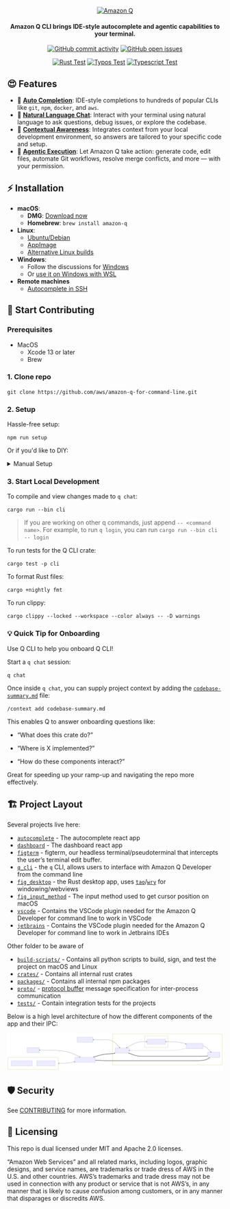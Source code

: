 
<p align="center">
  <a href="https://docs.aws.amazon.com/amazonq/latest/qdeveloper-ug/command-line-installing.html">
    <picture>
      <img src="./.github/media/amazon-q-logo.avif" alt="Amazon Q"
        width="200px"
      >
    </picture>
  </a>
</p>

<h4 align="center">
  Amazon Q CLI brings IDE-style autocomplete and agentic capabilities to your terminal.
</h4>


<div align="center">
  <a href="https://github.com/aws/amazon-q-developer-cli/graphs/commit-activity"><img alt="GitHub commit activity" src="https://img.shields.io/github/commit-activity/m/aws/amazon-q-developer-cli"/></a>
  <a href="https://github.com/aws/amazon-q-developer-cli/issues"><img alt="GitHub open issues" src="https://img.shields.io/github/issues/aws/amazon-q-developer-cli"/></a>
</div>


<div align="center">

[![Rust Test](https://github.com/aws/amazon-q-developer-cli/actions/workflows/rust.yml/badge.svg)](https://github.com/aws/amazon-q-developer-cli/actions/workflows/rust.yml)
[![Typos Test](https://github.com/aws/amazon-q-developer-cli/actions/workflows/typos.yml/badge.svg)](https://github.com/aws/amazon-q-developer-cli/actions/workflows/typos.yml)
[![Typescript Test](https://github.com/aws/amazon-q-developer-cli/actions/workflows/typescript.yml/badge.svg)](https://github.com/aws/amazon-q-developer-cli/actions/workflows/typescript.yml)
</div>

## 😍 Features
-   🔮 [**Auto Completion**](https://docs.aws.amazon.com/amazonq/latest/qdeveloper-ug/command-line-autocomplete.html): IDE-style completions to hundreds of popular CLIs like `git`, `npm`, `docker`, and `aws`.
-   💬 [**Natural Language Chat**](https://docs.aws.amazon.com/amazonq/latest/qdeveloper-ug/command-line-chat.html): Interact with your terminal using natural language to ask questions, debug issues, or explore the codebase.
-   🧠 [**Contextual Awareness**](https://docs.aws.amazon.com/amazonq/latest/qdeveloper-ug/command-line-chat.html#command-line-chat-context-integration): Integrates context from your local development environment, so answers are tailored to your specific code and setup.
-   🤖 [**Agentic Execution**](https://docs.aws.amazon.com/amazonq/latest/qdeveloper-ug/command-line-autocomplete.html): Let Amazon Q take action: generate code, edit files, automate Git workflows, resolve merge conflicts, and more — with your permission.

## ⚡️ Installation

- **macOS**:
  - **DMG**: [Download now](https://desktop-release.q.us-east-1.amazonaws.com/latest/Amazon%20Q.dmg)
  - **Homebrew**: `brew install amazon-q`
- **Linux**:
  - [Ubuntu/Debian](https://docs.aws.amazon.com/amazonq/latest/qdeveloper-ug/command-line-installing.html#command-line-installing-ubuntu)
  - [AppImage](https://docs.aws.amazon.com/amazonq/latest/qdeveloper-ug/command-line-installing.html#command-line-installing-appimage)
  - [Alternative Linux builds](https://docs.aws.amazon.com/amazonq/latest/qdeveloper-ug/command-line-installing.html#command-line-installing-alternative-linux)
- **Windows**:
  - Follow the discussions for
    [Windows](https://github.com/aws/q-command-line-discussions/discussions/15)
  - Or [use it on Windows with WSL](https://docs.aws.amazon.com/amazonq/latest/qdeveloper-ug/command-line-installing.html#command-line-installing-windows)
- **Remote machines**
  - [Autocomplete in SSH](https://docs.aws.amazon.com/amazonq/latest/qdeveloper-ug/command-line-autocomplete-ssh.html)


## 🚀 Start Contributing

### Prerequisites

- MacOS
  - Xcode 13 or later
  - Brew

### 1. Clone repo

```shell
git clone https://github.com/aws/amazon-q-for-command-line.git
```

### 2. Setup
Hassle-free setup:
```shell
npm run setup
```

Or if you'd like to DIY:

<details>
<summary>Manual Setup</summary>
<div>

### 1. Install platform dependencies

For Debian/Ubuntu:

```shell
sudo apt update
sudo apt install build-essential pkg-config jq dpkg curl wget cmake clang libssl-dev libgtk-3-dev libayatana-appindicator3-dev librsvg2-dev libdbus-1-dev libwebkit2gtk-4.1-dev libjavascriptcoregtk-4.1-dev valac libibus-1.0-dev libglib2.0-dev sqlite3 libxdo-dev protobuf-compiler
```
### 2. Install Rust toolchain using [Rustup](https://rustup.rs):

```shell
curl --proto '=https' --tlsv1.2 -sSf https://sh.rustup.rs | sh
rustup default stable
```

For pre-commit hooks, the following commands are required:

```shell
rustup toolchain install nightly
cargo install typos-cli
```

For MacOS development make sure the right targets are installed:

```shell
rustup target add x86_64-apple-darwin
rustup target add aarch64-apple-darwin
```

### 3. Setup Python and Node using [`mise`](https://mise.jdx.dev)

Add mise integrations to your shell:

For zsh:
```shell
echo 'eval "$(mise activate zsh)"' >> "${ZDOTDIR-$HOME}/.zshrc"
```

For bash:
```shell
echo 'eval "$(mise activate bash)"' >> ~/.bashrc
```

For fish:
```shell
echo 'mise activate fish | source' >> ~/.config/fish/config.fish
```

Install the Python and Node toolchains using:

```shell
mise trust
mise install
```

### 4. Setup precommit hooks

Run `pnpm` in root directory to add pre-commit hooks:

```shell
pnpm install --ignore-scripts
```

</div>
</details>


### 3. Start Local Development
To compile and view changes made to `q chat`:
```shell
cargo run --bin cli
```

> If you are working on other q commands, just append `-- <command name>`. For example, to run `q login`, you can run `cargo run --bin cli -- login`

To run tests for the Q CLI crate:
```shell
cargo test -p cli
```

To format Rust files:
```shell
cargo +nightly fmt
```

To run clippy:
```shell
cargo clippy --locked --workspace --color always -- -D warnings
```



### 💡 Quick Tip for Onboarding

Use Q CLI to help you onboard Q CLI! 

Start a `q chat` session:

```shell
q chat
```

Once inside `q chat`, you can supply project context by adding the [`codebase-summary.md`](codebase-summary.md) file:

```shell
/context add codebase-summary.md
```

This enables Q to answer onboarding questions like:

- “What does this crate do?”

- “Where is X implemented?”

- “How do these components interact?”

Great for speeding up your ramp-up and navigating the repo more effectively.




## 🏗️ Project Layout

Several projects live here:

- [`autocomplete`](packages/autocomplete/) - The autocomplete react app
- [`dashboard`](packages/dashboard-app/) - The dashboard react app
- [`figterm`](crates/figterm/) - figterm, our headless terminal/pseudoterminal that
  intercepts the user’s terminal edit buffer.
- [`q_cli`](crates/q_cli/) - the `q` CLI, allows users to interface with Amazon Q Developer from
  the command line
- [`fig_desktop`](crates/fig_desktop/) - the Rust desktop app, uses
  [`tao`](https://docs.rs/tao/latest/tao/)/[`wry`](https://docs.rs/wry/latest/wry/)
  for windowing/webviews
- [`fig_input_method`](crates/fig_input_method/) - The input method used to get cursor
  position on macOS
- [`vscode`](extensions/vscode/) - Contains the VSCode plugin needed
  for the Amazon Q Developer for command line to work in VSCode
- [`jetbrains`](extensions/jetbrains/) - Contains the VSCode plugin
  needed for the Amazon Q Developer for command line to work in Jetbrains IDEs

Other folder to be aware of

- [`build-scripts/`](build-scripts/) - Contains all python scripts to build,
  sign, and test the project on macOS and Linux
- [`crates/`](crates/) - Contains all internal rust crates
- [`packages/`](packages/) - Contains all internal npm packages
- [`proto/`](proto/) -
  [protocol buffer](https://developers.google.com/protocol-buffers/) message
  specification for inter-process communication
- [`tests/`](tests/) - Contain integration tests for the projects

Below is a high level architecture of how the different components of the app and
their IPC:

![architecture](docs/assets/architecture.svg)




## 🛡️ Security

See [CONTRIBUTING](CONTRIBUTING.md#security-issue-notifications) for more information.

## 📜 Licensing

This repo is dual licensed under MIT and Apache 2.0 licenses.

“Amazon Web Services” and all related marks, including logos, graphic designs, and service names, are trademarks or trade dress of AWS in the U.S. and other countries. AWS’s trademarks and trade dress may not be used in connection with any product or service that is not AWS’s, in any manner that is likely to cause confusion among customers, or in any manner that disparages or discredits AWS.
